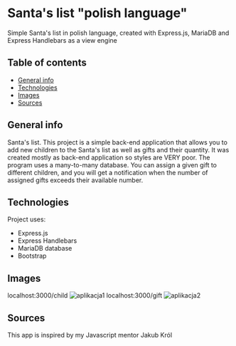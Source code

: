 # Santa's list  "polish language"

Simple Santa's list in polish language, created with Express.js, MariaDB and Express Handlebars as a view engine

## Table of contents
* [General info](#general-info)
* [Technologies](#technologies)
* [Images](#images)
* [Sources](#sources)


## General info

Santa's list. This project is a simple back-end application that allows you to add new children to the Santa's list as well as gifts and their quantity. It was created mostly as back-end application so styles are VERY poor. The program uses a many-to-many database. You can assign a given gift to different children, and you will get a notification when the number of assigned gifts exceeds their available number.
## Technologies
Project uses:
* Express.js
* Express Handlebars
* MariaDB database
* Bootstrap
## Images
localhost:3000/child
![aplikacja1](https://user-images.githubusercontent.com/77553286/148827553-9a3ecd33-b2b4-45e2-8deb-1abd0e15e4ed.jpg)
localhost:3000/gift
![aplikacja2](https://user-images.githubusercontent.com/77553286/148827560-d04b9df6-f94c-42a7-819e-356ebfe313a1.jpg)

## Sources
This app is inspired by my Javascript mentor Jakub Król
